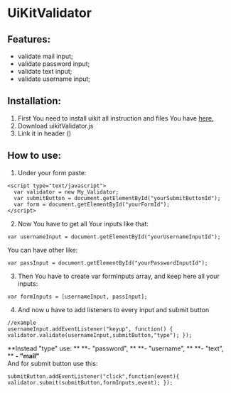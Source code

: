 # UiKitValidator

## Features:

*   validate mail input;
*   validate password input;
*   validate text input;
*   validate username input;

## Installation:

1. First You need to install uikit all instruction and files You have [here.](https://getuikit.com/) 
2. Download uikitValidator.js 
3. Link it in header ()

## How to use:

1. Under your form paste:
```
<script type="text/javascript">
  var validator = new My_Validator; 
  var submitButton = document.getElementById("yourSubmitButtonId");
  var form = document.getElementById("yourFormId");
</script> 
```
2. Now You have to get all Your inputs like that:
```
var usernameInput = document.getElementById("yourUsernameInputId");
```
You can have other like: 
```
var passInput = document.getElementById("yourPasswordInputId");
```
3. Then You have to create var formInputs array, and keep here all your inputs:
```
var formInputs = [usernameInput, passInput];
```
4. And now u have to add listeners to every input and submit button 
```
//example 
usernameInput.addEventListener("keyup", function() { validator.validate(usernameInput,submitButton,"type"); }); 
```
**Instead "type" use: **
**- "password", **
**- "username", **
**- "text", **
**- "mail"**<br/>
And for submit button use this:
```
submitButton.addEventListener("click",function(event){ validator.submit(submitButton,formInputs,event); });
```
